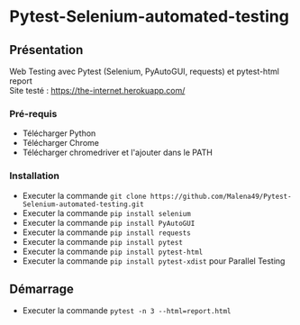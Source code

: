 # Pytest-Selenium-automated-testing

## Présentation

Web Testing avec Pytest (Selenium, PyAutoGUI, requests) et pytest-html report <br>
Site testé : https://the-internet.herokuapp.com/

### Pré-requis

- Télécharger Python
- Télécharger Chrome
- Télécharger chromedriver et l'ajouter dans le PATH

### Installation

- Executer la commande ``git clone https://github.com/Malena49/Pytest-Selenium-automated-testing.git``
- Executer la commande ``pip install selenium``
- Executer la commande ``pip install PyAutoGUI``
- Executer la commande ``pip install requests``
- Executer la commande ``pip install pytest``
- Executer la commande ``pip install pytest-html``
- Executer la commande ``pip install pytest-xdist`` pour Parallel Testing

## Démarrage

- Executer la commande ``pytest -n 3 --html=report.html``
